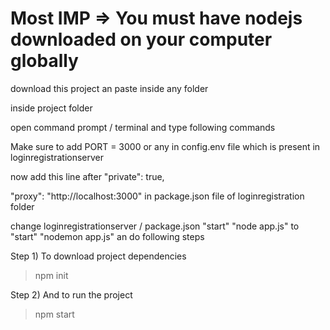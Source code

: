# Most IMP => You must have nodejs downloaded on your computer globally
download this project an paste inside any folder

inside project folder

open command prompt / terminal and type following commands


Make sure to add PORT = 3000 or any in config.env file which is present in loginregistrationserver


now add this line after "private": true,

"proxy": "http://localhost:3000" in package.json file of loginregistration folder

change loginregistrationserver / package.json "start" "node app.js"  to "start" "nodemon app.js"  an do following steps

Step 1)  To download project dependencies

>npm init


Step 2)  And to run the project 

>npm start
